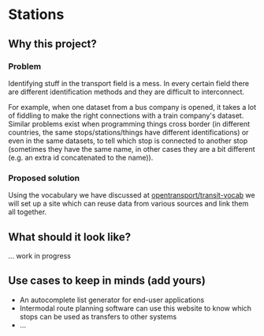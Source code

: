 
# Stations

## Why this project?

### Problem

Identifying stuff in the transport field is a mess. In every certain field there are different identification methods and they are difficult to interconnect.

For example, when one dataset from a bus company is opened, it takes a lot of fiddling to make the right connections with a train company's dataset. Similar problems exist when programming things cross border (in different countries, the same stops/stations/things have different identifications) or even in the same datasets, to tell which stop is connected to another stop (sometimes they have the same name, in other cases they are a bit different (e.g. an extra id concatenated to the name)). 

### Proposed solution

Using the vocabulary we have discussed at [opentransport/transit-vocab](http://github.com/opentransport/transit-vocab) we will set up a site which can reuse data from various sources and link them all together.

## What should it look like?

... work in progress


## Use cases to keep in minds (add yours)

* An autocomplete list generator for end-user applications
* Intermodal route planning software can use this website to know which stops can be used as transfers to other systems
* ...
